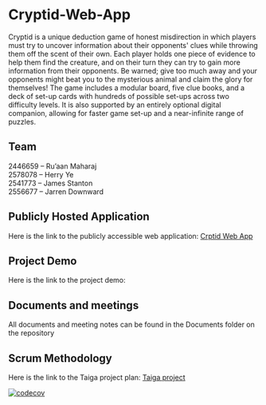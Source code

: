 # Cryptid-Web-App

Cryptid is a unique deduction game of honest misdirection in which players must try to uncover information about their opponents' clues while throwing them off the scent of their own. Each player holds one piece of evidence to help them find the creature, and on their turn they can try to gain more information from their opponents. Be warned; give too much away and your opponents might beat you to the mysterious animal and claim the glory for themselves! The game includes a modular board, five clue books, and a deck of set-up cards with hundreds of possible set-ups across two difficulty levels. It is also supported by an entirely optional digital companion, allowing for faster game set-up and a near-infinite range of puzzles.

## Team
2446659 – Ru’aan Maharaj  
2578078 – Herry Ye  
2541773 – James Stanton  
2556677 – Jarren Downward

## Publicly Hosted Application
Here is the link to the publicly accessible web application:
[Crptid Web App](https://happy-sand-063963b03.5.azurestaticapps.net/)
## Project Demo
Here is the link to the project demo:
## Documents and meetings
All documents and meeting notes can be found in the Documents folder on the repository
## Scrum Methodology
Here is the link to the Taiga project plan:
[Taiga project](https://tree.taiga.io/project/2541773-cryptid-web-app/timeline)

[![codecov](https://codecov.io/gh/2541773-wits/Cryptid-Web-App/graph/badge.svg?token=DSV58DJPZM)](https://codecov.io/gh/2541773-wits/Cryptid-Web-App)
